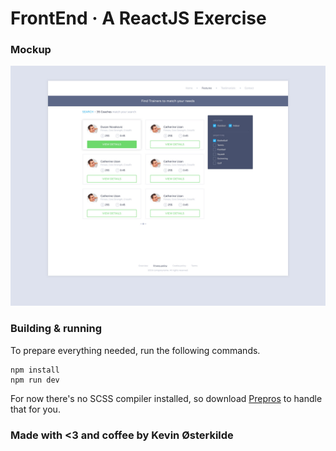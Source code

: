 # FrontEnd &middot; A ReactJS Exercise

### Mockup

![Mockup of the design](https://raw.githubusercontent.com/Kosai106/FrontEnd/master/mockup.jpg)

### Building & running

To prepare everything needed, run the following commands.

```
npm install
npm run dev
```

For now there's no SCSS compiler installed, so download [Prepros](https://prepros.io/) to handle that for you.

### Made with <3 and coffee by Kevin Østerkilde

